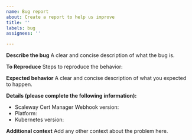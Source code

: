 ```yaml
---
name: Bug report
about: Create a report to help us improve
title: ''
labels: bug
assignees: ''

---
```


**Describe the bug**
A clear and concise description of what the bug is.

**To Reproduce**
Steps to reproduce the behavior:

**Expected behavior**
A clear and concise description of what you expected to happen.

**Details (please complete the following information):**
 - Scaleway Cert Manager Webhook version:
 - Platform:
 - Kubernetes version:

**Additional context**
Add any other context about the problem here.
